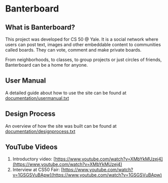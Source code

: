 Banterboard
============

What is Banterboard?
-------------

This project was developed for CS 50 @ Yale. It is a social network where users can post text, images and other embeddable content to communities called boards. They can vote, comment and make private boards.

From neighborhoods, to classes, to group projects or just circles of friends, Banterboard can be a home for anyone. 

User Manual
----------------------

A detailed guide about how to use the site can be found at [documentation/usermanual.txt](documentation/usermanual.txt)

Design Process
------------

An overview of how the site was built can be found at [documentation/designprocess.txt](documentation/designprocess.txt)

YouTube Videos
--------------------

1. Introductory video: [https://www.youtube.com/watch?v=XMbYkMUzej4](https://www.youtube.com/watch?v=XMbYkMUzej4)
2. Interview at CS50 Fair: [https://www.youtube.com/watch?v=1GSGSVuBApw](https://www.youtube.com/watch?v=1GSGSVuBApw)

